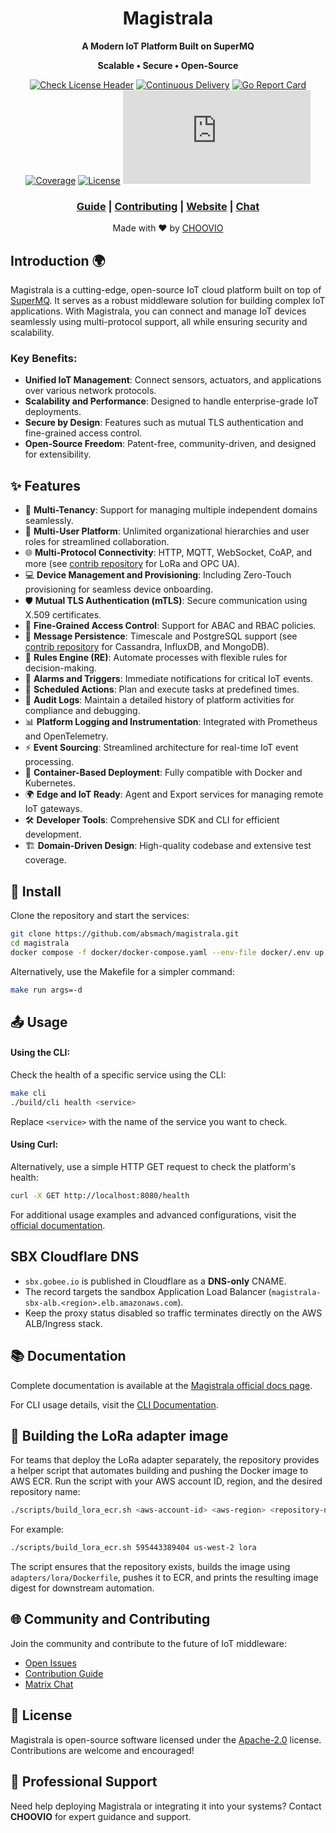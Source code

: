 <!--
Copyright (c) CHOOVIO Inc.
SPDX-License-Identifier: Apache-2.0
-->
<div align="center">

  # Magistrala
  
  **A Modern IoT Platform Built on SuperMQ**
  
  **Scalable • Secure • Open-Source**
  
  [![Check License Header](https://github.com/absmach/magistrala/actions/workflows/check-license.yaml/badge.svg?branch=main)](https://github.com/absmach/magistrala/actions/workflows/check-license.yaml)
  [![Continuous Delivery](https://github.com/absmach/magistrala/actions/workflows/build.yaml/badge.svg?branch=main)](https://github.com/absmach/magistrala/actions/workflows/build.yaml)
  [![Go Report Card](https://goreportcard.com/badge/github.com/absmach/magistrala)](https://goreportcard.com/report/github.com/absmach/magistrala)
  [![Coverage](https://codecov.io/gh/absmach/magistrala/graph/badge.svg?token=SEMDAO3L09)](https://codecov.io/gh/absmach/magistrala)
  [![License](https://img.shields.io/badge/license-Apache%202.0-blue?style=flat-square)](LICENSE)
  [![Matrix](https://img.shields.io/matrix/magistrala:matrix.org?style=flat-square)](https://matrix.to/#/#magistrala:matrix.org)
  
  ### [Guide](https://docs.magistrala.abstractmachines.fr) | [Contributing](CONTRIBUTING.md) | [Website](https://abstractmachines.fr/magistrala.html) | [Chat](https://matrix.to/#/#magistrala:matrix.org)

  Made with ❤️ by [CHOOVIO](https://www.choovio.com/)

</div>


## Introduction 🌍

Magistrala is a cutting-edge, open-source IoT cloud platform built on top of [SuperMQ](https://github.com/absmach/supermq). It serves as a robust middleware solution for building complex IoT applications. With Magistrala, you can connect and manage IoT devices seamlessly using multi-protocol support, all while ensuring security and scalability.

### Key Benefits:
- **Unified IoT Management**: Connect sensors, actuators, and applications over various network protocols.
- **Scalability and Performance**: Designed to handle enterprise-grade IoT deployments.
- **Secure by Design**: Features such as mutual TLS authentication and fine-grained access control.
- **Open-Source Freedom**: Patent-free, community-driven, and designed for extensibility.


## ✨ Features

- 🏢 **Multi-Tenancy**: Support for managing multiple independent domains seamlessly.
- 👥 **Multi-User Platform**: Unlimited organizational hierarchies and user roles for streamlined collaboration.
- 🌐 **Multi-Protocol Connectivity**: HTTP, MQTT, WebSocket, CoAP, and more (see [contrib repository](https://www.github.com/absmach/mg-contrib) for LoRa and OPC UA).
- 💻 **Device Management and Provisioning**: Including Zero-Touch provisioning for seamless device onboarding.
- 🛡️ **Mutual TLS Authentication (mTLS)**: Secure communication using X.509 certificates.
- 📜 **Fine-Grained Access Control**: Support for ABAC and RBAC policies.
- 💾 **Message Persistence**: Timescale and PostgreSQL support (see [contrib repository](https://www.github.com/absmach/mg-contrib) for Cassandra, InfluxDB, and MongoDB).
- 🔄 **Rules Engine (RE)**: Automate processes with flexible rules for decision-making.
- 🚨 **Alarms and Triggers**: Immediate notifications for critical IoT events.
- 📅 **Scheduled Actions**: Plan and execute tasks at predefined times.
- 📝 **Audit Logs**: Maintain a detailed history of platform activities for compliance and debugging.
- 📊 **Platform Logging and Instrumentation**: Integrated with Prometheus and OpenTelemetry.
- ⚡ **Event Sourcing**: Streamlined architecture for real-time IoT event processing.
- 🐳 **Container-Based Deployment**: Fully compatible with Docker and Kubernetes.
- 🌍 **Edge and IoT Ready**: Agent and Export services for managing remote IoT gateways.
- 🛠️ **Developer Tools**: Comprehensive SDK and CLI for efficient development.
- 🏗️ **Domain-Driven Design**: High-quality codebase and extensive test coverage.


## 🔧 Install

Clone the repository and start the services:

```bash
git clone https://github.com/absmach/magistrala.git
cd magistrala
docker compose -f docker/docker-compose.yaml --env-file docker/.env up
```

Alternatively, use the Makefile for a simpler command:

```bash
make run args=-d
```

## 📤 Usage

#### Using the CLI:

Check the health of a specific service using the CLI:

```bash
make cli
./build/cli health <service>
```

Replace `<service>` with the name of the service you want to check.

#### Using Curl:

Alternatively, use a simple HTTP GET request to check the platform's health:

```bash
curl -X GET http://localhost:8080/health
```

For additional usage examples and advanced configurations, visit the [official documentation](https://docs.magistrala.abstractmachines.fr).


## SBX Cloudflare DNS

- `sbx.gobee.io` is published in Cloudflare as a **DNS-only** CNAME.
- The record targets the sandbox Application Load Balancer (`magistrala-sbx-alb.<region>.elb.amazonaws.com`).
- Keep the proxy status disabled so traffic terminates directly on the AWS ALB/Ingress stack.

## 📚 Documentation

Complete documentation is available at the [Magistrala official docs page](https://docs.magistrala.abstractmachines.fr).

For CLI usage details, visit the [CLI Documentation](https://docs.magistrala.abstractmachines.fr/cli).


## 🔨 Building the LoRa adapter image

For teams that deploy the LoRa adapter separately, the repository provides a
helper script that automates building and pushing the Docker image to AWS ECR.
Run the script with your AWS account ID, region, and the desired repository
name:

```bash
./scripts/build_lora_ecr.sh <aws-account-id> <aws-region> <repository-name>
```

For example:

```bash
./scripts/build_lora_ecr.sh 595443389404 us-west-2 lora
```

The script ensures that the repository exists, builds the image using
`adapters/lora/Dockerfile`, pushes it to ECR, and prints the resulting image
digest for downstream automation.


## 🌐 Community and Contributing

Join the community and contribute to the future of IoT middleware:

- [Open Issues](https://github.com/absmach/magistrala/issues)
- [Contribution Guide](CONTRIBUTING.md)
- [Matrix Chat](https://matrix.to/#/#magistrala:matrix.org)


## 📜 License

Magistrala is open-source software licensed under the [Apache-2.0](LICENSE) license. Contributions are welcome and encouraged!


## 💼 Professional Support

Need help deploying Magistrala or integrating it into your systems? Contact **CHOOVIO** for expert guidance and support.
